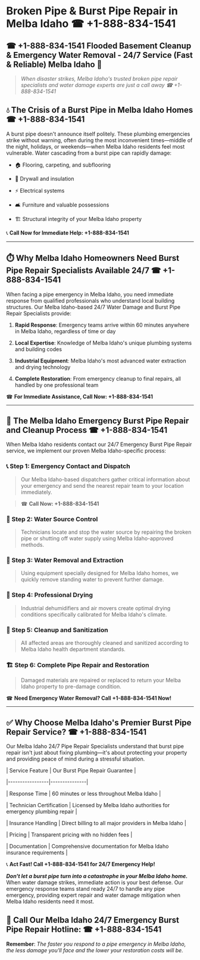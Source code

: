 # Broken Pipe & Burst Pipe Repair in Melba Idaho ☎ +1-888-834-1541  
## ☎ +1-888-834-1541 Flooded Basement Cleanup & Emergency Water Removal - 24/7 Service (Fast & Reliable) Melba Idaho 🚨  

> *When disaster strikes, Melba Idaho's trusted broken pipe repair specialists and water damage experts are just a call away ☎ +1-888-834-1541*  

## 💧 The Crisis of a Burst Pipe in Melba Idaho Homes ☎ +1-888-834-1541  

A burst pipe doesn't announce itself politely. These plumbing emergencies strike without warning, often during the most inconvenient times—middle of the night, holidays, or weekends—when Melba Idaho residents feel most vulnerable. Water cascading from a burst pipe can rapidly damage:  

* 🏠 Flooring, carpeting, and subflooring  
* 🧱 Drywall and insulation  
* ⚡ Electrical systems  
* 🛋️ Furniture and valuable possessions  
* 🏗️ Structural integrity of your Melba Idaho property  

📞 **Call Now for Immediate Help: +1-888-834-1541**  

---  

## ⏱️ Why Melba Idaho Homeowners Need Burst Pipe Repair Specialists Available 24/7 ☎ +1-888-834-1541  

When facing a pipe emergency in Melba Idaho, you need immediate response from qualified professionals who understand local building structures. Our Melba Idaho-based 24/7 Water Damage and Burst Pipe Repair Specialists provide:  

1. **Rapid Response**: Emergency teams arrive within 60 minutes anywhere in Melba Idaho, regardless of time or day  
2. **Local Expertise**: Knowledge of Melba Idaho's unique plumbing systems and building codes  
3. **Industrial Equipment**: Melba Idaho's most advanced water extraction and drying technology  
4. **Complete Restoration**: From emergency cleanup to final repairs, all handled by one professional team  

☎ **For Immediate Assistance, Call Now: +1-888-834-1541**  

---  

## 🔧 The Melba Idaho Emergency Burst Pipe Repair and Cleanup Process ☎ +1-888-834-1541  

When Melba Idaho residents contact our 24/7 Emergency Burst Pipe Repair service, we implement our proven Melba Idaho-specific process:  

### 📞 Step 1: Emergency Contact and Dispatch  
> Our Melba Idaho-based dispatchers gather critical information about your emergency and send the nearest repair team to your location immediately.  
> ☎ **Call Now: +1-888-834-1541**  

### 🚿 Step 2: Water Source Control  
> Technicians locate and stop the water source by repairing the broken pipe or shutting off water supply using Melba Idaho-approved methods.  

### 🌊 Step 3: Water Removal and Extraction  
> Using equipment specially designed for Melba Idaho homes, we quickly remove standing water to prevent further damage.  

### 💨 Step 4: Professional Drying  
> Industrial dehumidifiers and air movers create optimal drying conditions specifically calibrated for Melba Idaho's climate.  

### 🧼 Step 5: Cleanup and Sanitization  
> All affected areas are thoroughly cleaned and sanitized according to Melba Idaho health department standards.  

### 🏗️ Step 6: Complete Pipe Repair and Restoration  
> Damaged materials are repaired or replaced to return your Melba Idaho property to pre-damage condition.  

☎ **Need Emergency Water Removal? Call +1-888-834-1541 Now!**  

---  

## ✅ Why Choose Melba Idaho's Premier Burst Pipe Repair Service? ☎ +1-888-834-1541  

Our Melba Idaho 24/7 Pipe Repair Specialists understand that burst pipe repair isn't just about fixing plumbing—it's about protecting your property and providing peace of mind during a stressful situation.  

| Service Feature | Our Burst Pipe Repair Guarantee |  
|-----------------|---------------|  
| Response Time | 60 minutes or less throughout Melba Idaho |  
| Technician Certification | Licensed by Melba Idaho authorities for emergency plumbing repair |  
| Insurance Handling | Direct billing to all major providers in Melba Idaho |  
| Pricing | Transparent pricing with no hidden fees |  
| Documentation | Comprehensive documentation for Melba Idaho insurance requirements |  

📞 **Act Fast! Call +1-888-834-1541 for 24/7 Emergency Help!**  

***Don't let a burst pipe turn into a catastrophe in your Melba Idaho home.*** When water damage strikes, immediate action is your best defense. Our emergency response teams stand ready 24/7 to handle any pipe emergency, providing expert repair and water damage mitigation when Melba Idaho residents need it most.  

## 📱 Call Our Melba Idaho 24/7 Emergency Burst Pipe Repair Hotline: ☎ +1-888-834-1541  

**Remember**: *The faster you respond to a pipe emergency in Melba Idaho, the less damage you'll face and the lower your restoration costs will be.*
